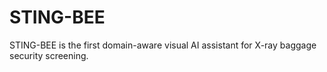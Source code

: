 # STING-BEE
STING-BEE is the first domain-aware visual AI assistant for X-ray baggage security screening.
